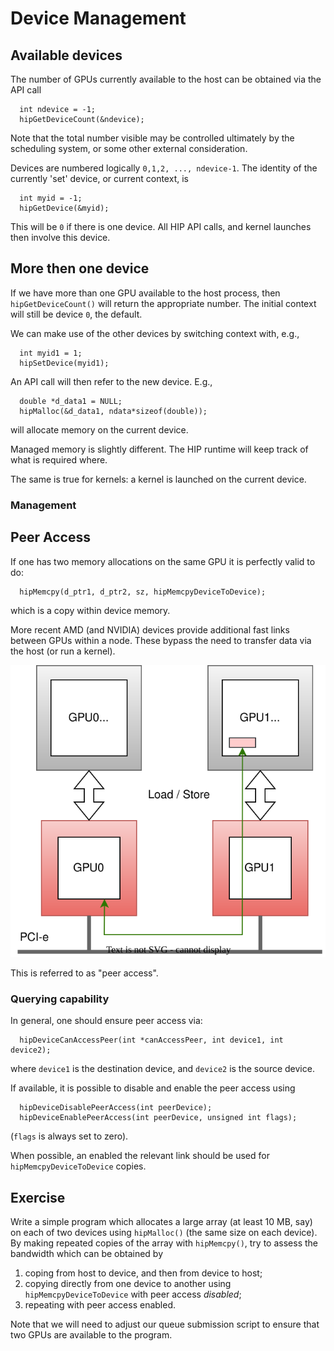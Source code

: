 # Device Management

## Available devices

The number of GPUs currently available to the host can be obtained
via the API call
```
  int ndevice = -1;
  hipGetDeviceCount(&ndevice);
```
Note that the total number visible may be controlled ultimately
by the scheduling system, or some other external consideration.

Devices are numbered logically `0,1,2, ..., ndevice-1`. The identity
of the currently 'set' device, or current context, is
```
  int myid = -1;
  hipGetDevice(&myid);
```
This will be `0` if there is one device. All HIP API calls, and
kernel launches then involve this device.

## More then one device

If we have more than one GPU available to the host process, then
`hipGetDeviceCount()` will return the appropriate number. The
initial context will still be device `0`, the default.

We can make use of the other devices by switching context with,
e.g.,
```
  int myid1 = 1;
  hipSetDevice(myid1);
```
An API call will then refer to the new device. E.g.,
```
  double *d_data1 = NULL;
  hipMalloc(&d_data1, ndata*sizeof(double));
```
will allocate memory on the current device.

Managed memory is slightly different. The HIP runtime will keep track
of what is required where.

The same is true for kernels: a kernel is launched on the current
device.

### Management

## Peer Access

If one has two memory allocations on the same GPU it is perfectly
valid to do:
```
  hipMemcpy(d_ptr1, d_ptr2, sz, hipMemcpyDeviceToDevice);
```
which is a copy within device memory.

More recent AMD (and NVIDIA) devices provide additional fast links between GPUs
within a node. These bypass the need to transfer data via the host (or run a
kernel).

![GPU peer access](../images/gpu-p2p.svg)

This is referred to as "peer access".

### Querying capability

In general, one should ensure peer access via:
```
  hipDeviceCanAccessPeer(int *canAccessPeer, int device1, int device2);
```
where `device1` is the destination device, and `device2` is the source
device.

If available, it is possible to disable and enable the peer access using
```
  hipDeviceDisablePeerAccess(int peerDevice);
  hipDeviceEnablePeerAccess(int peerDevice, unsigned int flags);
```
(`flags` is always set to zero).

When possible, an enabled the relevant link should be used for
`hipMemcpyDeviceToDevice` copies.

## Exercise

Write a simple program which allocates a large array (at least 10
MB, say) on each of two devices using `hipMalloc()` (the same size
on each device). By making repeated copies of the array with
`hipMemcpy()`, try to assess the bandwidth which can be obtained by

1. coping from host to device, and then from device to host;
2. copying directly from one device to another using `hipMemcpyDeviceToDevice`
   with peer access *disabled*;
3. repeating with peer access enabled.

Note that we will need to adjust our queue submission script to ensure
that two GPUs are available to the program.
